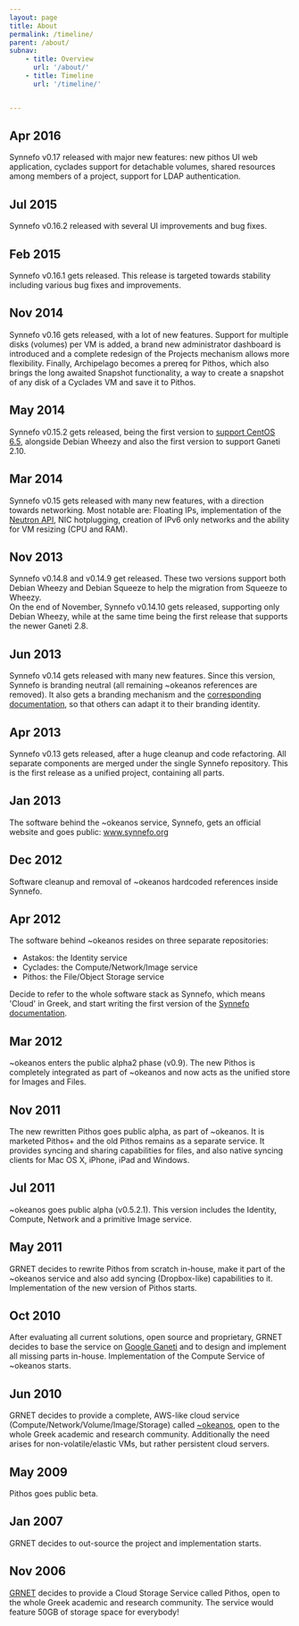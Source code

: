 ```yaml
---
layout: page
title: About
permalink: /timeline/
parent: /about/
subnav:
    - title: Overview
      url: '/about/'
    - title: Timeline
      url: '/timeline/'


---
```


## Apr 2016
Synnefo v0.17 released with major new features: new pithos UI web application, cyclades support for detachable volumes, shared resources among members of a project, support for LDAP authentication.

## Jul 2015
Synnefo v0.16.2 released with several UI improvements and bug fixes. 

## Feb 2015 
Synnefo v0.16.1 gets released. This release is targeted towards stability including various bug fixes and improvements.

## Nov 2014
Synnefo v0.16 gets released, with a lot of new features. Support for multiple
disks (volumes) per VM is added, a brand new administrator dashboard is
introduced and a complete redesign of the Projects mechanism allows more
flexibility. Finally, Archipelago becomes a prereq for Pithos, which also
brings the long awaited Snapshot functionality, a way to create a snapshot of
any disk of a Cyclades VM and save it to Pithos.

## May 2014
Synnefo v0.15.2 gets released, being the first version to <a href="http://synnefo-software.blogspot.gr/2014/05/synnefo-comes-to-centos.html" title="">support CentOS 6.5</a>, alongside Debian Wheezy and also the first version to support Ganeti 2.10.

## Mar 2014
Synnefo v0.15 gets released with many new features, with a direction towards 
networking. Most notable are: Floating 
IPs, implementation of the <a href="http://docs.openstack.org/api/openstack-network/2.0/content/" title="">Neutron API</a>, NIC hotplugging,
creation of IPv6 only networks and the ability for VM resizing (CPU and RAM).


## Nov 2013
Synnefo v0.14.8 and v0.14.9 get released. These two versions support both 
Debian Wheezy and Debian Squeeze to help the migration from Squeeze to Wheezy.<br>
On the end of November, Synnefo v0.14.10 gets released, supporting only Debian
Wheezy, while at the same time being the first release that supports the newer 
Ganeti 2.8.

## Jun 2013
Synnefo v0.14 gets released with many new features. Since this version, Synnefo is branding neutral (all remaining ~okeanos references are removed). It also gets a branding mechanism and the <a href="http://www.synnefo.org/docs/synnefo/latest/admin-guide.html#branding" title="Synnefo documentation" target="_blank">corresponding documentation</a>, so that others can adapt it to their branding identity.

## Apr 2013 
Synnefo v0.13 gets released, after a huge cleanup and code refactoring. All separate components are merged under the single Synnefo repository. This is the first release as a unified project, containing all parts.

## Jan 2013
The software behind the ~okeanos service, Synnefo, gets an official website and goes public: <a href="http://www.synnefo.org/" title="">www.synnefo.org</a>

## Dec 2012
Software cleanup and removal of ~okeanos hardcoded references inside Synnefo.

## Apr 2012
The software behind ~okeanos resides on three separate repositories:
<ul>
    <li>Astakos: the Identity service</li>
    <li>Cyclades: the Compute/Network/Image service</li>
    <li>Pithos: the File/Object Storage service</li>
</ul>
Decide to refer to the whole software stack as Synnefo, which means 'Cloud' in Greek, and start writing the first version of the <a href="http://www.synnefo.org/docs/synnefo/latest/index.html" target="_blank" title="Visit Synnefo Documentation">Synnefo documentation</a>.

## Mar 2012
~okeanos enters the public alpha2 phase (v0.9). The new Pithos is completely integrated as part of ~okeanos and now acts as the unified store for Images and Files.

## Nov 2011
The new rewritten Pithos goes public alpha, as part of ~okeanos. It is marketed Pithos+ and the old Pithos remains as a separate service. It provides syncing and sharing capabilities for files, and also native syncing clients for Mac OS X, iPhone, iPad and Windows.

## Jul 2011
~okeanos goes public alpha (v0.5.2.1). This version includes the Identity, Compute, Network and a primitive Image service.

## May 2011
GRNET decides to rewrite Pithos from scratch in-house, make it part of the ~okeanos service and also add syncing (Dropbox-like) capabilities to it. Implementation of the new version of Pithos starts.

## Oct 2010
After evaluating all current solutions, open source and proprietary, GRNET decides to base the service on <a href="https://code.google.com/p/ganeti/" target="_blank" title="Google Ganeti Code">Google Ganeti</a> and to design and implement all missing parts in-house. Implementation of the Compute Service of ~okeanos starts.

## Jun 2010
GRNET decides to provide a complete, AWS-like cloud service (Compute/Network/Volume/Image/Storage) called <a href="https://okeanos.grnet.gr/home/" target="_blank" title="~okeanos homepage">~okeanos</a>,
open to the whole Greek academic and research community. Additionally the need arises for non-volatile/elastic VMs, but rather persistent cloud servers.

## May 2009
Pithos goes public beta.

## Jan 2007
GRNET decides to out-source the project and implementation starts.

## Nov 2006
<a href="https://www.grnet.gr/en" target="_blank" title="Greek Research & Technology Network">GRNET</a> decides to provide a Cloud Storage Service called Pithos, open to the whole Greek academic and research community. The service would feature 50GB of storage space for everybody!
	
